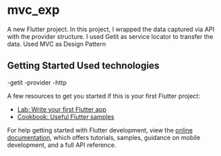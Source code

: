 # mvc_exp

A new Flutter project. 
In this project, I wrapped the data captured via API with the provider structure. I used Getit as service locator to transfer the data. Used MVC as Design Pattern

## Getting Started Used technologies

-getit
-provider
-http

A few resources to get you started if this is your first Flutter project:

- [Lab: Write your first Flutter app](https://docs.flutter.dev/get-started/codelab)
- [Cookbook: Useful Flutter samples](https://docs.flutter.dev/cookbook)

For help getting started with Flutter development, view the
[online documentation](https://docs.flutter.dev/), which offers tutorials,
samples, guidance on mobile development, and a full API reference.

